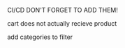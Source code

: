 
CI/CD DON'T FORGET TO ADD THEM!

cart does not actually recieve product

add categories to filter

